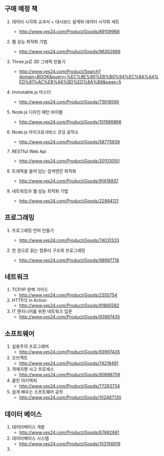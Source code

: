 ## 구매 예정 책
1. 데이터 시각화 교과서 + 대시보드 설계와 데이터 시각화 세트
    - http://www.yes24.com/Product/Goods/89109968
2. 웹 성능 최적화 기법
    - http://www.yes24.com/Product/Goods/96262886

3. Three.js로 3D 그래픽 만들기
    - http://www.yes24.com/Product/Search?domain=BOOK&query=%EC%9E%90%EB%B0%94%EC%8A%A4%ED%81%AC%EB%A6%BD%ED%8A%B8&page=5

4. Immutable.js 마스터
    - http://www.yes24.com/Product/Goods/73618590

5. Node.js 디자인 패턴 바이블
    - http://www.yes24.com/Product/Goods/101686866

6. Node.js 마이크로서비스 코딩 공작소
    - http://www.yes24.com/Product/Goods/58775939
  
7. RESTful Web Api
    - http://www.yes24.com/Product/Goods/20103050

8. 트래픽을 쓸어 담는 검색엔진 최적화
    - http://www.yes24.com/Product/Goods/91418937

9. 네트워킹과 웹 성능 최적화 기법
    - http://www.yes24.com/Product/Goods/22884121

## 프로그래밍
1. 프로그래밍 언어 만들기
    - http://www.yes24.com/Product/Goods/74031333

2. 한 권으로 읽는 컴퓨터 구조와 프로그래밍
    - http://www.yes24.com/Product/Goods/98997716

## 네트워크
1. TCP/IP 완벽 가이드
    - http://www.yes24.com/Product/Goods/2355754
2. HTTP/2 in Action
    - http://www.yes24.com/Product/Goods/91885582
3. IT 엔지니어를 위한 네트워크 입문
    - http://www.yes24.com/Product/Goods/93997435

## 소프트웨어
1. 실용주의 프로그래머
    - http://www.yes24.com/Product/Goods/93997435
2. 오브젝트
    - http://www.yes24.com/Product/Goods/74219491
3. 객체지향 사고 프로세스
    - http://www.yes24.com/Product/Goods/90688759
4. 클린 아키텍처
    - http://www.yes24.com/Product/Goods/77283734
5. 쉽게 배우는 소프트웨어 공학
    - http://www.yes24.com/Product/Goods/102487130

## 데이터 베이스
1. 데이터베이스 개론
    - http://www.yes24.com/Product/Goods/67882661
2. 데이터베이스 시스템
    - http://www.yes24.com/Product/Goods/103156919
3. 